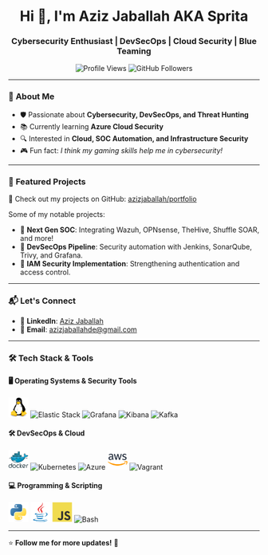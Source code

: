 <h1 align="center">Hi 👋, I'm Aziz Jaballah AKA Sprita</h1>
<h3 align="center">Cybersecurity Enthusiast | DevSecOps | Cloud Security | Blue Teaming</h3>

<p align="center">
  <img src="https://komarev.com/ghpvc/?username=azizjaballah&label=Profile%20Views&color=0e75b6&style=flat" alt="Profile Views" />
  <img src="https://img.shields.io/github/followers/azizjaballah?label=Followers" alt="GitHub Followers" />
</p>

---

### 🌟 **About Me**
- 🛡️ Passionate about **Cybersecurity, DevSecOps, and Threat Hunting**
- 📚 Currently learning **Azure Cloud Security**
- 🔍 Interested in **Cloud, SOC Automation, and Infrastructure Security**
- 🎮 Fun fact: *I think my gaming skills help me in cybersecurity!*

---

### 📂 **Featured Projects**
🚀 Check out my projects on GitHub: [azizjaballah/portfolio](https://github.com/azizjaballah/portfolio)

Some of my notable projects:
- 🔹 **Next Gen SOC**: Integrating Wazuh, OPNsense, TheHive, Shuffle SOAR, and more!
- 🔹 **DevSecOps Pipeline**: Security automation with Jenkins, SonarQube, Trivy, and Grafana.
- 🔹 **IAM Security Implementation**: Strengthening authentication and access control.

---

### 📬 **Let's Connect**
- 🔗 **LinkedIn**: [Aziz Jaballah](https://www.linkedin.com/in/aziz-jaballah/)
- 📧 **Email**: [azizjaballahde@gmail.com](mailto:azizjaballahde@gmail.com)

---

### 🛠 **Tech Stack & Tools**
#### 🖥️ **Operating Systems & Security Tools**
<p>
  <img src="https://raw.githubusercontent.com/devicons/devicon/master/icons/linux/linux-original.svg" alt="Linux" width="40" height="40"/>
  <img src="https://www.vectorlogo.zone/logos/elastic/elastic-icon.svg" alt="Elastic Stack" width="40" height="40"/>
  <img src="https://www.vectorlogo.zone/logos/grafana/grafana-icon.svg" alt="Grafana" width="40" height="40"/>
  <img src="https://www.vectorlogo.zone/logos/elasticco_kibana/elasticco_kibana-icon.svg" alt="Kibana" width="40" height="40"/>
  <img src="https://www.vectorlogo.zone/logos/apache_kafka/apache_kafka-icon.svg" alt="Kafka" width="40" height="40"/>
</p>

#### 🛠️ **DevSecOps & Cloud**
<p>
  <img src="https://raw.githubusercontent.com/devicons/devicon/master/icons/docker/docker-original-wordmark.svg" alt="Docker" width="40" height="40"/>
  <img src="https://www.vectorlogo.zone/logos/kubernetes/kubernetes-icon.svg" alt="Kubernetes" width="40" height="40"/>
  <img src="https://www.vectorlogo.zone/logos/microsoft_azure/microsoft_azure-icon.svg" alt="Azure" width="40" height="40"/>
  <img src="https://raw.githubusercontent.com/devicons/devicon/master/icons/amazonwebservices/amazonwebservices-original-wordmark.svg" alt="AWS" width="40" height="40"/>
  <img src="https://www.vectorlogo.zone/logos/vagrantup/vagrantup-icon.svg" alt="Vagrant" width="40" height="40"/>
</p>

#### 💻 **Programming & Scripting**
<p>
  <img src="https://raw.githubusercontent.com/devicons/devicon/master/icons/python/python-original.svg" alt="Python" width="40" height="40"/>
  <img src="https://raw.githubusercontent.com/devicons/devicon/master/icons/java/java-original.svg" alt="Java" width="40" height="40"/>
  <img src="https://raw.githubusercontent.com/devicons/devicon/master/icons/javascript/javascript-original.svg" alt="JavaScript" width="40" height="40"/>
  <img src="https://www.vectorlogo.zone/logos/gnu_bash/gnu_bash-icon.svg" alt="Bash" width="40" height="40"/>
</p>

---

⭐ **Follow me for more updates!** 🚀
